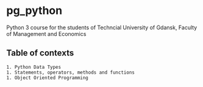 # pg_python
Python 3 course for the students of Techncial University of Gdansk, Faculty of Management and Economics

## Table of contexts
    1. Python Data Types
    1. Statements, operators, methods and functions
    1. Object Oriented Programming
